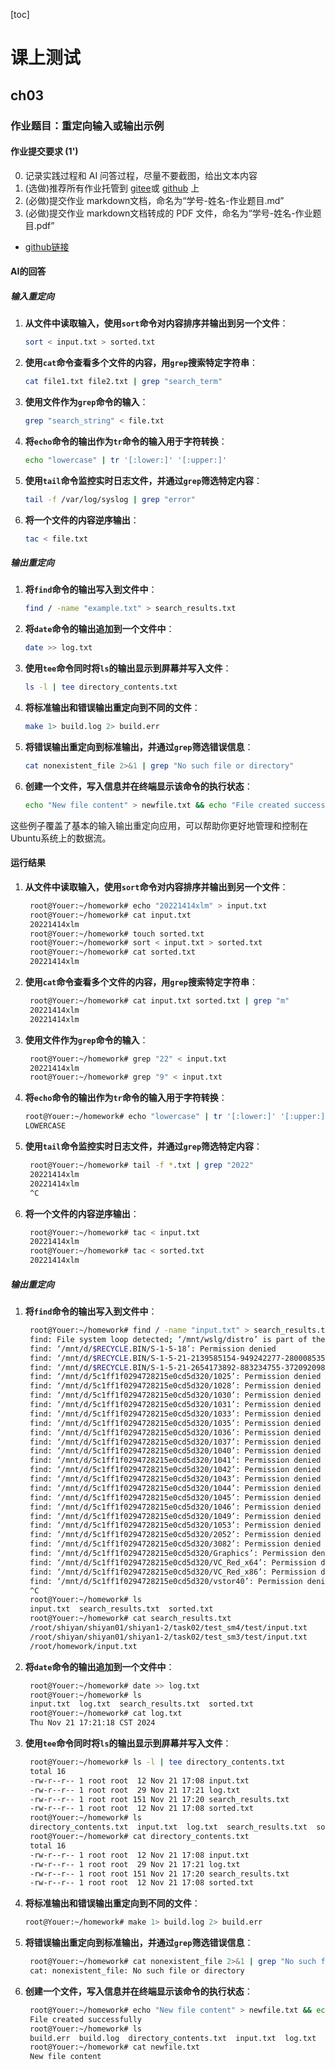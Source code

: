 [toc]

# 课上测试

## ch03

### 作业题目：重定向输入或输出示例

#### 作业提交要求 (1')

0. 记录实践过程和 AI 问答过程，尽量不要截图，给出文本内容
1. (选做)推荐所有作业托管到 [gitee](https://gitee.com/)或 [github](https://github.com/) 上
2. (必做)提交作业 markdown文档，命名为“学号-姓名-作业题目.md”
3. (必做)提交作业 markdown文档转成的 PDF 文件，命名为“学号-姓名-作业题目.pdf”

- [github链接](https://github.com/youer0219/Information-Security-System-Design-Assignment)


#### AI的回答

##### 输入重定向
1. **从文件中读取输入，使用`sort`命令对内容排序并输出到另一个文件**：
   ```bash
   sort < input.txt > sorted.txt
   ```
2. **使用`cat`命令查看多个文件的内容，用`grep`搜索特定字符串**：
   ```bash
   cat file1.txt file2.txt | grep "search_term"
   ```
3. **使用文件作为`grep`命令的输入**：
   ```bash
   grep "search_string" < file.txt
   ```
4. **将`echo`命令的输出作为`tr`命令的输入用于字符转换**：
   ```bash
   echo "lowercase" | tr '[:lower:]' '[:upper:]'
   ```
5. **使用`tail`命令监控实时日志文件，并通过`grep`筛选特定内容**：
   ```bash
   tail -f /var/log/syslog | grep "error"
   ```
6. **将一个文件的内容逆序输出**：
   ```bash
   tac < file.txt
   ```

##### 输出重定向
1. **将`find`命令的输出写入到文件中**：
   ```bash
   find / -name "example.txt" > search_results.txt
   ```
2. **将`date`命令的输出追加到一个文件中**：
   ```bash
   date >> log.txt
   ```
3. **使用`tee`命令同时将`ls`的输出显示到屏幕并写入文件**：
   ```bash
   ls -l | tee directory_contents.txt
   ```
4. **将标准输出和错误输出重定向到不同的文件**：
   ```bash
   make 1> build.log 2> build.err
   ```
5. **将错误输出重定向到标准输出，并通过`grep`筛选错误信息**：
   ```bash
   cat nonexistent_file 2>&1 | grep "No such file or directory"
   ```
6. **创建一个文件，写入信息并在终端显示该命令的执行状态**：
   ```bash
   echo "New file content" > newfile.txt && echo "File created successfully"
   ```

这些例子覆盖了基本的输入输出重定向应用，可以帮助你更好地管理和控制在Ubuntu系统上的数据流。

#### 运行结果

1. **从文件中读取输入，使用`sort`命令对内容排序并输出到另一个文件**：
   ```bash
    root@Youer:~/homework# echo "20221414xlm" > input.txt
    root@Youer:~/homework# cat input.txt 
    20221414xlm
    root@Youer:~/homework# touch sorted.txt
    root@Youer:~/homework# sort < input.txt > sorted.txt
    root@Youer:~/homework# cat sorted.txt
    20221414xlm
   ```
2. **使用`cat`命令查看多个文件的内容，用`grep`搜索特定字符串**：
   ```bash
    root@Youer:~/homework# cat input.txt sorted.txt | grep "m"
    20221414xlm
    20221414xlm
   ```
3. **使用文件作为`grep`命令的输入**：
   ```bash
    root@Youer:~/homework# grep "22" < input.txt 
    20221414xlm
    root@Youer:~/homework# grep "9" < input.txt 
   ```
4. **将`echo`命令的输出作为`tr`命令的输入用于字符转换**：
   ```bash
   root@Youer:~/homework# echo "lowercase" | tr '[:lower:]' '[:upper:]'
   LOWERCASE
   ```
5. **使用`tail`命令监控实时日志文件，并通过`grep`筛选特定内容**：
   ```bash
    root@Youer:~/homework# tail -f *.txt | grep "2022"
    20221414xlm
    20221414xlm
    ^C
   ```
6. **将一个文件的内容逆序输出**：
   ```bash
    root@Youer:~/homework# tac < input.txt 
    20221414xlm
    root@Youer:~/homework# tac < sorted.txt 
    20221414xlm
   ```

##### 输出重定向
1. **将`find`命令的输出写入到文件中**：
   ```bash
    root@Youer:~/homework# find / -name "input.txt" > search_results.txt
    find: File system loop detected; ‘/mnt/wslg/distro’ is part of the same file system loop as ‘/’.
    find: ‘/mnt/d/$RECYCLE.BIN/S-1-5-18’: Permission denied
    find: ‘/mnt/d/$RECYCLE.BIN/S-1-5-21-2139585154-949242277-2800085354-500’: Permission denied
    find: ‘/mnt/d/$RECYCLE.BIN/S-1-5-21-2654173892-883234755-3720920986-500’: Permission denied
    find: ‘/mnt/d/5c1ff1f0294728215e0cd5d320/1025’: Permission denied
    find: ‘/mnt/d/5c1ff1f0294728215e0cd5d320/1028’: Permission denied
    find: ‘/mnt/d/5c1ff1f0294728215e0cd5d320/1030’: Permission denied
    find: ‘/mnt/d/5c1ff1f0294728215e0cd5d320/1031’: Permission denied
    find: ‘/mnt/d/5c1ff1f0294728215e0cd5d320/1033’: Permission denied
    find: ‘/mnt/d/5c1ff1f0294728215e0cd5d320/1035’: Permission denied
    find: ‘/mnt/d/5c1ff1f0294728215e0cd5d320/1036’: Permission denied
    find: ‘/mnt/d/5c1ff1f0294728215e0cd5d320/1037’: Permission denied
    find: ‘/mnt/d/5c1ff1f0294728215e0cd5d320/1040’: Permission denied
    find: ‘/mnt/d/5c1ff1f0294728215e0cd5d320/1041’: Permission denied
    find: ‘/mnt/d/5c1ff1f0294728215e0cd5d320/1042’: Permission denied
    find: ‘/mnt/d/5c1ff1f0294728215e0cd5d320/1043’: Permission denied
    find: ‘/mnt/d/5c1ff1f0294728215e0cd5d320/1044’: Permission denied
    find: ‘/mnt/d/5c1ff1f0294728215e0cd5d320/1045’: Permission denied
    find: ‘/mnt/d/5c1ff1f0294728215e0cd5d320/1046’: Permission denied
    find: ‘/mnt/d/5c1ff1f0294728215e0cd5d320/1049’: Permission denied
    find: ‘/mnt/d/5c1ff1f0294728215e0cd5d320/1053’: Permission denied
    find: ‘/mnt/d/5c1ff1f0294728215e0cd5d320/2052’: Permission denied
    find: ‘/mnt/d/5c1ff1f0294728215e0cd5d320/3082’: Permission denied
    find: ‘/mnt/d/5c1ff1f0294728215e0cd5d320/Graphics’: Permission denied
    find: ‘/mnt/d/5c1ff1f0294728215e0cd5d320/VC_Red_x64’: Permission denied
    find: ‘/mnt/d/5c1ff1f0294728215e0cd5d320/VC_Red_x86’: Permission denied
    find: ‘/mnt/d/5c1ff1f0294728215e0cd5d320/vstor40’: Permission denied
    ^C
    root@Youer:~/homework# ls
    input.txt  search_results.txt  sorted.txt
    root@Youer:~/homework# cat search_results.txt
    /root/shiyan/shiyan01/shiyan1-2/task02/test_sm4/test/input.txt
    /root/shiyan/shiyan01/shiyan1-2/task02/test_sm3/test/input.txt
    /root/homework/input.txt
   ```
2. **将`date`命令的输出追加到一个文件中**：
   ```bash
    root@Youer:~/homework# date >> log.txt
    root@Youer:~/homework# ls
    input.txt  log.txt  search_results.txt  sorted.txt
    root@Youer:~/homework# cat log.txt
    Thu Nov 21 17:21:18 CST 2024
   ```
3. **使用`tee`命令同时将`ls`的输出显示到屏幕并写入文件**：
   ```bash
    root@Youer:~/homework# ls -l | tee directory_contents.txt
    total 16
    -rw-r--r-- 1 root root  12 Nov 21 17:08 input.txt
    -rw-r--r-- 1 root root  29 Nov 21 17:21 log.txt
    -rw-r--r-- 1 root root 151 Nov 21 17:20 search_results.txt
    -rw-r--r-- 1 root root  12 Nov 21 17:08 sorted.txt
    root@Youer:~/homework# ls
    directory_contents.txt  input.txt  log.txt  search_results.txt  sorted.txt
    root@Youer:~/homework# cat directory_contents.txt 
    total 16
    -rw-r--r-- 1 root root  12 Nov 21 17:08 input.txt
    -rw-r--r-- 1 root root  29 Nov 21 17:21 log.txt
    -rw-r--r-- 1 root root 151 Nov 21 17:20 search_results.txt
    -rw-r--r-- 1 root root  12 Nov 21 17:08 sorted.txt
   ```
4. **将标准输出和错误输出重定向到不同的文件**：
   ```bash
   root@Youer:~/homework# make 1> build.log 2> build.err
   ```
5. **将错误输出重定向到标准输出，并通过`grep`筛选错误信息**：
   ```bash
    root@Youer:~/homework# cat nonexistent_file 2>&1 | grep "No such file or directory"
    cat: nonexistent_file: No such file or directory
   ```
6. **创建一个文件，写入信息并在终端显示该命令的执行状态**：
   ```bash
    root@Youer:~/homework# echo "New file content" > newfile.txt && echo "File created successfully"
    File created successfully
    root@Youer:~/homework# ls
    build.err  build.log  directory_contents.txt  input.txt  log.txt  newfile.txt  search_results.txt  sorted.txt
    root@Youer:~/homework# cat newfile.txt 
    New file content
   ```